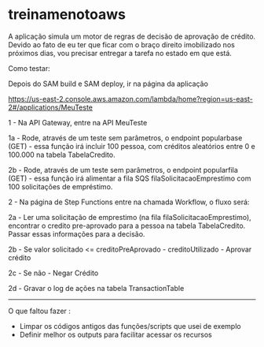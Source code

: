 # treinamenotoaws
A aplicação simula um motor de regras de decisão de aprovação de crédito. Devido ao fato de eu ter que ficar com o braço direito imobilizado nos próximos dias, vou precisar entregar a tarefa no estado em que está.

Como testar:

Depois do SAM build e SAM deploy, ir na página da aplicação

https://us-east-2.console.aws.amazon.com/lambda/home?region=us-east-2#/applications/MeuTeste

1 - Na API Gateway, entre na API MeuTeste

  1a - Rode, através de um teste sem parâmetros, o endpoint popularbase (GET) - essa função irá incluir 100 pessoa, com créditos aleatórios entre 0 e 100.000 na tabela TabelaCredito.
  
  2b - Rode, através de um teste sem parâmetros, o endpoint popularfila (GET) - essa função irá alimentar a fila SQS filaSolicitacaoEmprestimo com 100 solicitações de empréstimo.

2 - Na página de Step Functions entre na chamada Workflow, o fluxo será:

  2a - Ler uma solicitação de emprestimo (na fila filaSolicitacaoEmprestimo), encontrar o credito pre-aprovado para a pessoa na tabela TabelaCredito. Passar essas informações para a decisão.
  
  2b - Se valor solicitado <= creditoPreAprovado - creditoUtilizado - Aprovar crédito

  2c - Se não - Negar Crédito

  2d - Gravar o log de ações na tabela TransactionTable

  ----------------------------------------------------------------------

  O que faltou fazer : 
  
  - Limpar os códigos antigos das funções/scripts que usei de exemplo
  - Definir melhor os outputs para facilitar acessar os recursos

